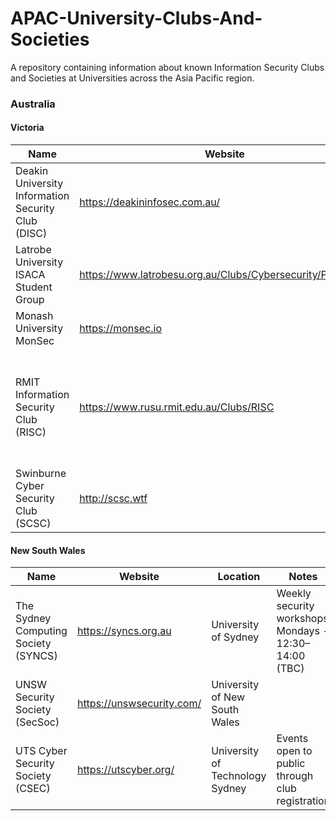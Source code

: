 # APAC-University-Clubs-And-Societies
A repository containing information about known Information Security Clubs and Societies at Universities across the Asia Pacific region.

### Australia
#### Victoria

| Name             | Website                            | Location                              | Notes                            |
| -----------------|------------------------------------|---------------------------------------|----------------------------------|
| Deakin University Information Security Club (DISC)    | https://deakininfosec.com.au/          | Burwood, Melbourne              | Some events open to public |
| Latrobe University ISACA Student Group    | https://www.latrobesu.org.au/Clubs/Cybersecurity/Pages/ISG          | Bundoora, Melbourne              | ISACA Student Group since 2018 |
| Monash University MonSec    | https://monsec.io          | Clayton, Melbourne              |  |
| RMIT Information Security Club (RISC)    | https://www.rusu.rmit.edu.au/Clubs/RISC          | Melbourne              | ISACA Student Group since 2014, Some events open to public |
| Swinburne Cyber Security Club (SCSC)    | http://scsc.wtf          |  Hawthorn, Melbourne              | |





#### New South Wales
| Name             | Website                            | Location                              | Notes                            |
| -----------------|------------------------------------|---------------------------------------|----------------------------------|
| The Sydney Computing Society (SYNCS) | https://syncs.org.au | University of Sydney | Weekly security workshops Mondays - 12:30–14:00 (TBC) |
| UNSW Security Society (SecSoc)    | https://unswsecurity.com/          | University of New South Wales              |  |
| UTS Cyber Security Society (CSEC)    | https://utscyber.org/          | University of Technology Sydney              | Events open to public through club registration |
